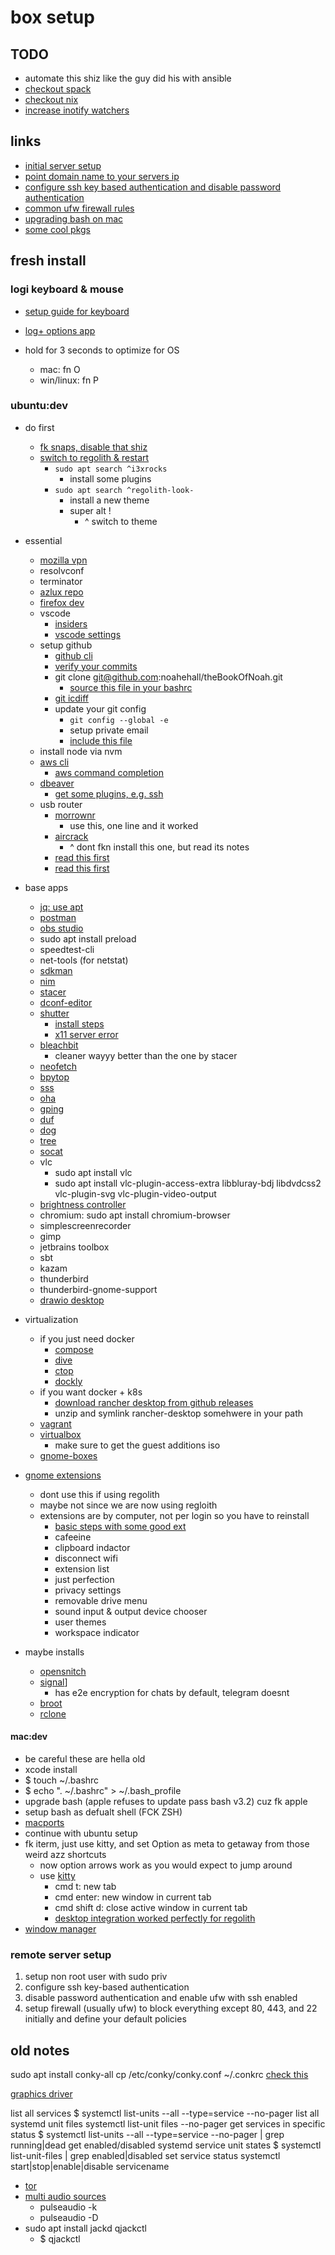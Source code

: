 # box setup

## TODO

- automate this shiz like the guy did his with ansible
- [checkout spack](https://spack-tutorial.readthedocs.io/en/latest/)
- [checkout nix](https://nixos.org/)
- [increase inotify watchers](https://dev.to/rubiin/ubuntu-increase-inotify-watcher-file-watch-limit-kf4)

## links

- [initial server setup](https://www.digitalocean.com/community/tutorials/initial-server-setup-with-ubuntu-16-04)
- [point domain name to your servers ip](https://www.digitalocean.com/community/tutorials/how-to-set-up-a-host-name-with-digitalocean)
- [configure ssh key based authentication and disable password authentication](https://www.digitalocean.com/community/tutorials/how-to-configure-ssh-key-based-authentication-on-a-linux-server)
- [common ufw firewall rules](https://www.digitalocean.com/community/tutorials/ufw-essentials-common-firewall-rules-and-commands)
- [upgrading bash on mac](https://itnext.io/upgrading-bash-on-macos-7138bd1066ba)
- [some cool pkgs](http://packages.azlux.fr/)

## fresh install

### logi keyboard & mouse

- [setup guide for keyboard](https://www.logitech.com/en-us/setup/mxsetup.html)
- [log+ options app](https://www.logitech.com/en-us/software/logi-options-plus.html)

- hold for 3 seconds to optimize for OS
  - mac: fn O
  - win/linux: fn P

### ubuntu:dev

- do first

  - [fk snaps, disable that shiz](https://www.simplified.guide/ubuntu/remove-snapd)
  - [switch to regolith & restart](https://regolith-linux.org/docs/getting-started/)
    - `sudo apt search ^i3xrocks`
      - install some plugins
    - `sudo apt search ^regolith-look-`
      - install a new theme
      - super alt !
        - ^ switch to theme

- essential

  - [mozilla vpn](https://support.mozilla.org/en-US/kb/how-install-mozilla-vpn-linux-computer)
  - resolvconf
  - terminator
  - [azlux repo](https://packages.azlux.fr/)
  - [firefox dev](https://www.mozilla.org/en-US/firefox/developer/)
  - vscode
    - [insiders](https://code.visualstudio.com/insiders/)
    - [vscode settings](https://gist.github.com/noahehall/71451b778136a553e785868c37c7e9a0)
  - setup github
    - [github cli](https://github.com/cli/cli/blob/trunk/docs/install_linux.md)
    - [verify your commits](https://docs.github.com/en/authentication/managing-commit-signature-verification)
    - git clone git@github.com:noahehall/theBookOfNoah.git
      - [source this file in your bashrc](linux/_sourceme_.sh)
    - [git icdiff](https://github.com/jeffkaufman/icdiff)
    - update your git config
      - `git config --global -e`
      - setup private email
      - [include this file](linux/.gitconfig)
  - install node via nvm
  - [aws cli](https://docs.aws.amazon.com/cli/latest/userguide/cli-chap-getting-started.html#cliv2-linux-install)
    - [aws command completion](https://docs.aws.amazon.com/cli/latest/userguide/cli-configure-completion.html)
  - [dbeaver](https://dbeaver.io/download/?start&os=linux&arch=x86_64&dist=deb)
    - [get some plugins, e.g. ssh](https://dbeaver.com/docs/wiki/Optional-extensions)
  - usb router
    - [morrownr](https://github.com/morrownr/8814au)
      - use this, one line and it worked
    - [aircrack](https://github.com/aircrack-ng/rtl8814au)
      - ^ dont fkn install this one, but read its notes
    - [read this first](https://docs.alfa.com.tw/Support/Linux/RTL8814AU/#ubuntu)
    - [read this first](https://miloserdov.org/?p=5493)

- base apps

  - [jq: use apt](https://stedolan.github.io/jq/)
  - [postman](https://www.postman.com/downloads/)
  - [obs studio](https://obsproject.com/wiki/install-instructions#ubuntumint-installation)
  - sudo apt install preload
  - speedtest-cli
  - net-tools (for netstat)
  - [sdkman](https://sdkman.io/install)
  - [nim](https://nim-lang.org/install_unix.html)
  - [stacer](https://github.com/oguzhaninan/Stacer)
  - [dconf-editor](https://wiki.gnome.org/Apps/DconfEditor)
  - [shutter](https://shutter-project.org/)
    - [install steps](https://launchpad.net/~shutter/+archive/ubuntu/ppa)
    - [x11 server error](https://askubuntu.com/questions/1353360/ubuntu-21-04-shutter-did-not-work-without-x11-server)
  - [bleachbit](https://www.bleachbit.org/features)
    - cleaner wayyy better than the one by stacer
  - [neofetch](https://github.com/dylanaraps/neofetch)
  - [bpytop](https://github.com/aristocratos/bpytop)
  - [sss](https://github.com/azlux/gnos-sockets)
  - [oha](https://github.com/hatoo/oha)
  - [gping](https://github.com/orf/gping)
  - [duf](https://github.com/muesli/duf)
  - [dog](https://github.com/ogham/dog)
  - [tree](https://www.geeksforgeeks.org/tree-command-unixlinux/)
  - [socat](https://www.redhat.com/sysadmin/getting-started-socat)
  - vlc
    - sudo apt install vlc
    - sudo apt install vlc-plugin-access-extra libbluray-bdj libdvdcss2 vlc-plugin-svg vlc-plugin-video-output
  - [brightness controller](https://techstoriesindia.blogspot.com/2020/05/reduce-external-monitor-brightness-ubuntu-linssux.html)
  - chromium: sudo apt install chromium-browser
  - simplescreenrecorder
  - gimp
  - jetbrains toolbox
  - sbt
  - kazam
  - thunderbird
  - thunderbird-gnome-support
  - [drawio desktop](https://github.com/jgraph/drawio-desktop/releases)

- virtualization

  - if you just need docker
    - [compose](https://docs.docker.com/compose/install/)
    - [dive](https://github.com/wagoodman/dive)
    - [ctop](https://github.com/bcicen/ctop)
    - [dockly](https://github.com/lirantal/dockly)
  - if you want docker + k8s
    - [download rancher desktop from github releases](https://github.com/rancher-sandbox/rancher-desktop/releases)
    - unzip and symlink rancher-desktop somehwere in your path
  - [vagrant](https://www.vagrantup.com/)
  - [virtualbox](https://www.virtualbox.org/manual/ch02.html)
    - make sure to get the guest additions iso
  - [gnome-boxes](https://wiki.gnome.org/Apps/Boxes)

- [gnome extensions](https://extensions.gnome.org/)

  - dont use this if using regolith
  - maybe not since we are now using regloith
  - extensions are by computer, not per login so you have to reinstall
    - [basic steps with some good ext](https://thelinuxuser.com/install-gnome-shell-extensions/)
    - cafeeine
    - clipboard indactor
    - disconnect wifi
    - extension list
    - just perfection
    - privacy settings
    - removable drive menu
    - sound input & output device chooser
    - user themes
    - workspace indicator

- maybe installs
  - [opensnitch](https://github.com/evilsocket/opensnitch)
  - [signal](https://signal.org/en/download/)]
    - has e2e encryption for chats by default, telegram doesnt
  - [broot](https://github.com/Canop/broot)
  - [rclone](https://github.com/rclone/rclone)

#### mac:dev

- be careful these are hella old
- xcode install
- $ touch ~/.bashrc
- $ echo ". ~/.bashrc" > ~/.bash_profile
- upgrade bash (apple refuses to update pass bash v3.2) cuz fk apple
- setup bash as defualt shell (FCK ZSH)
- [macports](https://www.scrim.psu.edu/support/userspace-macports.html)
- continue with ubuntu setup
- fk iterm, just use kitty, and set Option as meta to getaway from those weird azz shortcuts
  - now option arrows work as you would expect to jump around
  - use [kitty](https://sw.kovidgoyal.net/kitty/overview/#tabs-and-windows)
    - cmd t: new tab
    - cmd enter: new window in current tab
    - cmd shift d: close active window in current tab
    - [desktop integration worked perfectly for regolith](https://sw.kovidgoyal.net/kitty/binary/#desktop-integration-on-linux)
- [window manager](https://github.com/ianyh/Amethyst)

### remote server setup

1. setup non root user with sudo priv
2. configure ssh key-based authentication
3. disable password authentication and enable ufw with ssh enabled
4. setup firewall (usually ufw) to block everything except 80, 443, and 22 initially and define your default policies

## old notes

sudo apt install conky-all
cp /etc/conky/conky.conf ~/.conkrc
[check this](https://linuxconfig.org/ubuntu-20-04-system-monitoring-with-conky-widgets)

[graphics driver](https://linuxconfig.org/ubuntu-20-04-tricks-and-things-you-might-not-know#h6-internet)

list all services
$ systemctl list-units --all --type=service --no-pager
list all systemd unit files
systemctl list-unit files --no-pager
get services in specific status
$ systemctl list-units --all --type=service --no-pager | grep running|dead
get enabled/disabled systemd service unit states
$ systemctl list-unit-files | grep enabled|disabled
set service status
systemctl start|stop|enable|disable servicename

- [tor](https://2019.www.torproject.org/docs/debian.html.en)
- [multi audio sources](https://linuxconfig.org/how-to-enable-multiple-simultaneous-audio-outputs-on-pulseaudio-in-linux)
  - pulseaudio -k
  - pulseaudio -D
- sudo apt install jackd qjackctl
  - $ qjackctl
